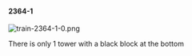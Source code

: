 #### 2364-1
![train-2364-1-0.png](https://github.com/lil-lab/nlvr/raw/master/nlvr/train/images/77/train-2364-1-0.png "train-2364-1-0.png")

There is only 1 tower with a black block at the bottom